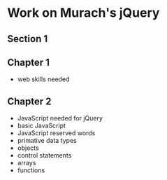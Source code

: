 # Work on Murach's jQuery

## Section 1

## Chapter 1
- web skills needed

## Chapter 2 
- JavaScript needed for jQuery
- basic JavaScript
- JavaScript reserved words
- primative data types
- objects
- control statements
- arrays
- functions
